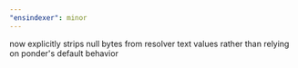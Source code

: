 ```yaml
---
"ensindexer": minor
---
```


now explicitly strips null bytes from resolver text values rather than relying on ponder's default behavior
